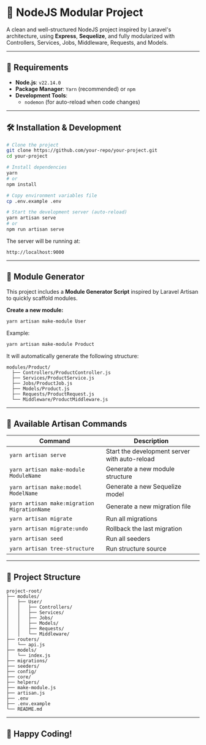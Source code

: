 
# 🚀 NodeJS Modular Project

A clean and well-structured NodeJS project inspired by Laravel's architecture, using **Express**, **Sequelize**, and fully modularized with Controllers, Services, Jobs, Middleware, Requests, and Models.

---

## 📌 Requirements

- **Node.js**: `v22.14.0`
- **Package Manager**: `Yarn` (recommended) or `npm`
- **Development Tools**:
  - `nodemon` (for auto-reload when code changes)

---

## 🛠️ Installation & Development

```bash
# Clone the project
git clone https://github.com/your-repo/your-project.git
cd your-project

# Install dependencies
yarn
# or
npm install

# Copy environment variables file
cp .env.example .env

# Start the development server (auto-reload)
yarn artisan serve
# or
npm run artisan serve
```

The server will be running at:
```
http://localhost:9000
```

---

## 🧩 Module Generator

This project includes a **Module Generator Script** inspired by Laravel Artisan to quickly scaffold modules.

**Create a new module:**
```bash
yarn artisan make-module User
```

Example:
```bash
yarn artisan make-module Product
```

It will automatically generate the following structure:
```
modules/Product/
  ├── Controllers/ProductController.js
  ├── Services/ProductService.js
  ├── Jobs/ProductJob.js
  ├── Models/Product.js
  ├── Requests/ProductRequest.js
  └── Middleware/ProductMiddleware.js
```

---

## 📄 Available Artisan Commands

| Command | Description                              |
|----|------------------------------------------|
| `yarn artisan serve` | Start the development server with auto-reload |
| `yarn artisan make-module ModuleName` | Generate a new module structure          |
| `yarn artisan make:model ModelName` | Generate a new Sequelize model           |
| `yarn artisan make:migration MigrationName` | Generate a new migration file            |
| `yarn artisan migrate` | Run all migrations                       |
| `yarn artisan migrate:undo` | Rollback the last migration              |
| `yarn artisan seed` | Run all seeders                          |
| `yarn artisan tree-structure` | Run structure source                     |

---

## 📂 Project Structure

```
project-root/
├── modules/
│   ├── User/
│   │   ├── Controllers/
│   │   ├── Services/
│   │   ├── Jobs/
│   │   ├── Models/
│   │   ├── Requests/
│   │   └── Middleware/
├── routers/
│   └── api.js
├── models/
│   └── index.js
├── migrations/
├── seeders/
├── config/
├── core/
├── helpers/
├── make-module.js
├── artisan.js
├── .env
├── .env.example
└── README.md
```

---

## 🚀 Happy Coding!
